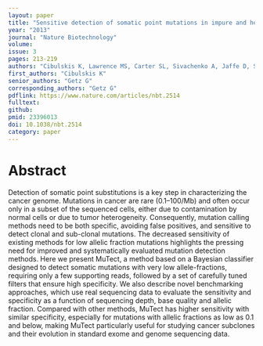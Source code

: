 ```yaml
---
layout: paper
title: "Sensitive detection of somatic point mutations in impure and heterogeneous cancer samples"
year: "2013"
journal: "Nature Biotechnology"
volume:
issue: 3
pages: 213-219
authors: "Cibulskis K, Lawrence MS, Carter SL, Sivachenko A, Jaffe D, Sougnez C, Gabriel S, Meyerson M, Lander ES, Getz G"
first_authors: "Cibulskis K"
senior_authors: "Getz G"
corresponding_authors: "Getz G"
pdflink: https://www.nature.com/articles/nbt.2514
fulltext:
github:
pmid: 23396013
doi: 10.1038/nbt.2514
category: paper
---
```


# Abstract

Detection of somatic point substitutions is a key step in characterizing the cancer genome. Mutations in cancer are rare (0.1–100/Mb) and often occur only in a subset of the sequenced cells, either due to contamination by normal cells or due to tumor heterogeneity. Consequently, mutation calling methods need to be both specific, avoiding false positives, and sensitive to detect clonal and sub-clonal mutations. The decreased sensitivity of existing methods for low allelic fraction mutations highlights the pressing need for improved and systematically evaluated mutation detection methods. Here we present MuTect, a method based on a Bayesian classifier designed to detect somatic mutations with very low allele-fractions, requiring only a few supporting reads, followed by a set of carefully tuned filters that ensure high specificity. We also describe novel benchmarking approaches, which use real sequencing data to evaluate the sensitivity and specificity as a function of sequencing depth, base quality and allelic fraction. Compared with other methods, MuTect has higher sensitivity with similar specificity, especially for mutations with allelic fractions as low as 0.1 and below, making MuTect particularly useful for studying cancer subclones and their evolution in standard exome and genome sequencing data.


